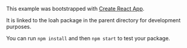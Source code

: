 This example was bootstrapped with [Create React App](https://github.com/facebook/create-react-app).

It is linked to the loah package in the parent directory for development purposes.

You can run `npm install` and then `npm start` to test your package.
